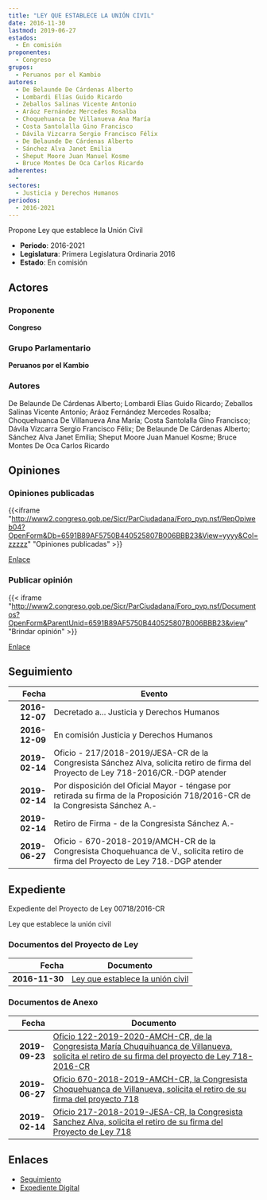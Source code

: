 ```yaml
---
title: "LEY QUE ESTABLECE LA UNIÓN CIVIL"
date: 2016-11-30
lastmod: 2019-06-27
estados: 
  - En comisión
proponentes: 
  - Congreso
grupos: 
  - Peruanos por el Kambio
autores: 
  - De Belaunde De Cárdenas Alberto
  - Lombardi Elías Guido Ricardo
  - Zeballos Salinas Vicente Antonio
  - Aráoz Fernández Mercedes Rosalba
  - Choquehuanca De Villanueva Ana María
  - Costa Santolalla Gino Francisco
  - Dávila Vizcarra Sergio Francisco Félix
  - De Belaunde De Cárdenas Alberto
  - Sánchez Alva Janet Emilia
  - Sheput Moore Juan Manuel Kosme
  - Bruce Montes De Oca Carlos Ricardo
adherentes: 
  - 
sectores: 
  - Justicia y Derechos Humanos
periodos: 
  - 2016-2021
---
```


Propone Ley que establece la Unión Civil

- **Periodo**: 2016-2021
- **Legislatura**: Primera Legislatura Ordinaria 2016
- **Estado**: En comisión

## Actores

### Proponente

**Congreso**

### Grupo Parlamentario

**Peruanos por el Kambio**

### Autores

De Belaunde De Cárdenas Alberto; Lombardi Elías Guido Ricardo; Zeballos Salinas Vicente Antonio; Aráoz Fernández Mercedes Rosalba; Choquehuanca De Villanueva Ana María; Costa Santolalla Gino Francisco; Dávila Vizcarra Sergio Francisco Félix; De Belaunde De Cárdenas Alberto; Sánchez Alva Janet Emilia; Sheput Moore Juan Manuel Kosme; Bruce Montes De Oca Carlos Ricardo


## Opiniones

### Opiniones publicadas

{{<iframe "http://www2.congreso.gob.pe/Sicr/ParCiudadana/Foro_pvp.nsf/RepOpiweb04?OpenForm&Db=6591B89AF5750B440525807B006BBB23&View=yyyy&Col=zzzzz" "Opiniones publicadas" >}}

[Enlace](http://www2.congreso.gob.pe/Sicr/ParCiudadana/Foro_pvp.nsf/RepOpiweb04?OpenForm&Db=6591B89AF5750B440525807B006BBB23&View=yyyy&Col=zzzzz)
### Publicar opinión

{{< iframe "http://www2.congreso.gob.pe/Sicr/ParCiudadana/Foro_pvp.nsf/Documentos?OpenForm&ParentUnid=6591B89AF5750B440525807B006BBB23&view" "Brindar opinión" >}}

[Enlace](http://www2.congreso.gob.pe/Sicr/ParCiudadana/Foro_pvp.nsf/Documentos?OpenForm&ParentUnid=6591B89AF5750B440525807B006BBB23&view)

## Seguimiento

| Fecha | Evento |
|------:|--------|
| **2016-12-07** | Decretado a... Justicia y Derechos Humanos|
| **2016-12-09** | En comisión Justicia y Derechos Humanos|
| **2019-02-14** | Oficio - 217/2018-2019/JESA-CR de la Congresista Sánchez Alva, solicita retiro de firma del Proyecto de Ley 718-2016/CR.-DGP atender|
| **2019-02-14** | Por disposición del Oficial Mayor - téngase por retirada su firma de la Proposición 718/2016-CR de la Congresista Sánchez A.-|
| **2019-02-14** | Retiro de Firma - de la Congresista Sánchez A.-|
| **2019-06-27** | Oficio - 670-2018-2019/AMCH-CR de la Congresista Choquehuanca de V., solicita retiro de firma del Proyecto de Ley 718.-DGP atender|


## Expediente

Expediente del Proyecto de Ley 00718/2016-CR

Ley que establece la unión civil


### Documentos del Proyecto de Ley

| Fecha | Documento |
|------:|--------|
| **2016-11-30** | [Ley que establece la unión civil](http://www.leyes.congreso.gob.pe/Documentos/2016_2021/Proyectos_de_Ley_y_de_Resoluciones_Legislativas/PL0071820161130..pdf) |

### Documentos de Anexo

| Fecha | Documento |
|------:|--------|
| **2019-09-23** | [Oficio 122-2019-2020-AMCH-CR, de la Congresista María Chuquihuanca de Villanueva, solicita el retiro de su firma del proyecto de Ley 718-2016-CR](http://www.leyes.congreso.gob.pe/Documentos/2016_2021/Retiro_de_Firmas/Proyectos/OFICIO-122-2019-2020-AMCH-CR.pdf) |
| **2019-06-27** | [Oficio 670-2018-2019-AMCH-CR, la Congresista Choquehuanca de Villanueva, solicita el retiro de su firma del proyecto 718](http://www.leyes.congreso.gob.pe/Documentos/2016_2021/Retiro_de_Firmas/Proyectos/OFICIO-670-2018-2019-AMCH-CR.pdf) |
| **2019-02-14** | [Oficio 217-2018-2019-JESA-CR, la Congresista Sanchez Alva, solicita el retiro de su firma del Proyecto de Ley 718](http://www.leyes.congreso.gob.pe/Documentos/2016_2021/Retiro_de_Firmas/Proyectos/OFICIO-217-2018-2019-JESA-CR.pdf) |

## Enlaces 

- [Seguimiento](http://www2.congreso.gob.pe/Sicr/TraDocEstProc/CLProLey2016.nsf/f7fff46988ca05b1052578e100829cc7/2a98d0b89c3ab3fb0525807b0062637a?OpenDocument)
- [Expediente Digital](http://www2.congreso.gob.pe/Sicr/TraDocEstProc/CLProLey2016.nsf/f7fff46988ca05b1052578e100829cc7/2a98d0b89c3ab3fb0525807b0062637a?OpenDocument&Click=05257FB7005EB655.eb71d0cf91d8294e05256cdf006b5706/$Body/0.1C6C)
